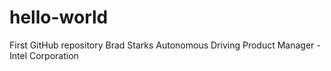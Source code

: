 # hello-world
First GitHub repository
Brad Starks
Autonomous Driving Product Manager - Intel Corporation

